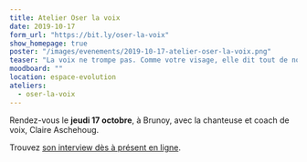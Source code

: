 ```yaml
---
title: Atelier Oser la voix
date: 2019-10-17
form_url: "https://bit.ly/oser-la-voix"
show_homepage: true
poster: "/images/evenements/2019-10-17-atelier-oser-la-voix.png"
teaser: "La voix ne trompe pas. Comme votre visage, elle dit tout de nous, depuis nos émotions du moment jusqu’à notre personnalité profonde. Notre voix est unique et participe à notre singularité. Lors de cet atelier, vous verrez que la voix peut aussi être un outil très efficace d'affirmation de soi. Tant au travail qu'avec les enfants. La voix favorise le bien-être, la confiance en soi et le lien social."
moodboard: ""
location: espace-evolution
ateliers:
  - oser-la-voix
---
```


Rendez-vous le **jeudi 17 octobre**, à Brunoy, avec la chanteuse et coach de voix, Claire Aschehoug.

Trouvez [son interview dès à présent en ligne](https://precious-prana.com/interviews/claire-aschehoug/).
